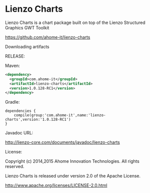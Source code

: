 Lienzo Charts
======

Lienzo Charts is a chart package built on top of the Lienzo Structured Graphics GWT Toolkit

https://github.com/ahome-it/lienzo-charts

Downloading artifacts

RELEASE:

Maven:
```xml
<dependency>
  <groupId>com.ahome-it</groupId>
  <artifactId>lienzo-charts</artifactId>
  <version>1.0.128-RC1</version>
</dependency>
```
Gradle:
```
dependencies {
    compile(group:'com.ahome-it',name:'lienzo-charts',version:'1.0.128-RC1')
}
```
Javadoc URL:

http://lienzo-core.com/documents/javadoc/lienzo-charts

License:

Copyright (c) 2014,2015 Ahome Innovation Technologies. All rights reserved.

Lienzo Charts is released under version 2.0 of the Apache License.

http://www.apache.org/licenses/LICENSE-2.0.html
